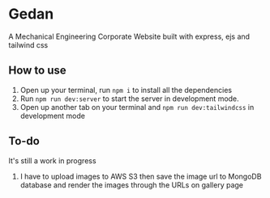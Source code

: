 # Gedan
A Mechanical Engineering Corporate Website built with express, ejs and tailwind css

## How to use
1. Open up your terminal, run `npm i` to install all the dependencies
2. Run `npm run dev:server` to start the server in development mode.
3. Open up another tab on your terminal and `npm run dev:tailwindcss` in development mode

## To-do
It's still a work in progress
1. I have to upload images to AWS S3 then save the image url to MongoDB database and render the images through the URLs on gallery page
